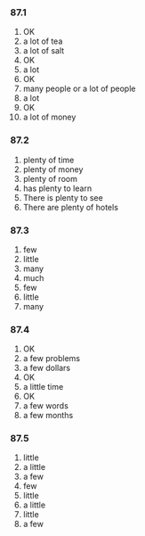 ### 87.1
1. OK
2. a lot of tea
3. a lot of salt
4. OK
5. a lot
6. OK
7. many people or a lot of people
8. a lot
9. OK
10. a lot of money

### 87.2
1. plenty of time
2. plenty of money
3. plenty of room
4. has plenty to learn
5. There is plenty to see
6. There are plenty of hotels 

### 87.3
1. few
2. little
3. many
4. much
5. few
6. little
7. many

### 87.4
1. OK
2. a few problems
3. a few dollars
4. OK
5. a little time
6. OK
7. a few words
8. a few months

### 87.5
1. little
2. a little
3. a few
4. few
5. little
6. a little
7. little
8. a few